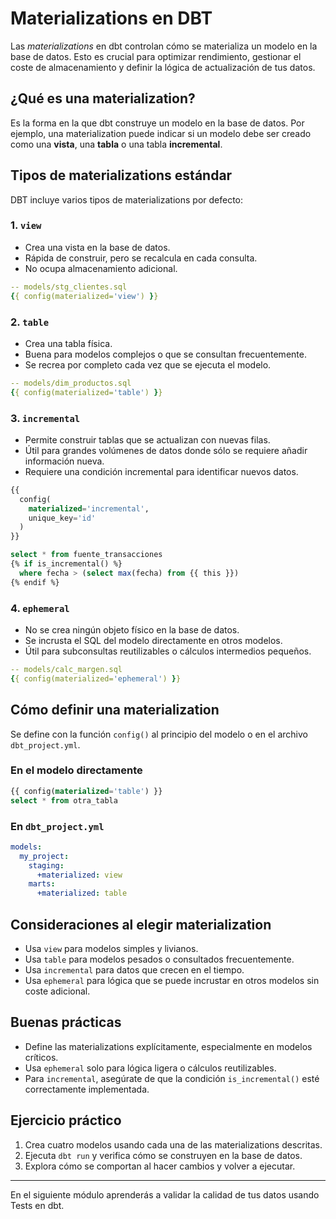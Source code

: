 # Materializations en DBT

Las *materializations* en dbt controlan cómo se materializa un modelo en la base de datos. Esto es crucial para optimizar rendimiento, gestionar el coste de almacenamiento y definir la lógica de actualización de tus datos.

## ¿Qué es una materialization?

Es la forma en la que dbt construye un modelo en la base de datos. Por ejemplo, una materialization puede indicar si un modelo debe ser creado como una **vista**, una **tabla** o una tabla **incremental**.

## Tipos de materializations estándar

DBT incluye varios tipos de materializations por defecto:

### 1. `view`

- Crea una vista en la base de datos.
- Rápida de construir, pero se recalcula en cada consulta.
- No ocupa almacenamiento adicional.

```yaml
-- models/stg_clientes.sql
{{ config(materialized='view') }}
```

### 2. `table`

- Crea una tabla física.
- Buena para modelos complejos o que se consultan frecuentemente.
- Se recrea por completo cada vez que se ejecuta el modelo.

```yaml
-- models/dim_productos.sql
{{ config(materialized='table') }}
```

### 3. `incremental`

- Permite construir tablas que se actualizan con nuevas filas.
- Útil para grandes volúmenes de datos donde sólo se requiere añadir información nueva.
- Requiere una condición incremental para identificar nuevos datos.

```sql
{{
  config(
    materialized='incremental',
    unique_key='id'
  )
}}

select * from fuente_transacciones
{% if is_incremental() %}
  where fecha > (select max(fecha) from {{ this }})
{% endif %}
```

### 4. `ephemeral`

- No se crea ningún objeto físico en la base de datos.
- Se incrusta el SQL del modelo directamente en otros modelos.
- Útil para subconsultas reutilizables o cálculos intermedios pequeños.

```yaml
-- models/calc_margen.sql
{{ config(materialized='ephemeral') }}
```

## Cómo definir una materialization

Se define con la función `config()` al principio del modelo o en el archivo `dbt_project.yml`.

### En el modelo directamente

```sql
{{ config(materialized='table') }}
select * from otra_tabla
```

### En `dbt_project.yml`

```yaml
models:
  my_project:
    staging:
      +materialized: view
    marts:
      +materialized: table
```

## Consideraciones al elegir materialization

- Usa `view` para modelos simples y livianos.
- Usa `table` para modelos pesados o consultados frecuentemente.
- Usa `incremental` para datos que crecen en el tiempo.
- Usa `ephemeral` para lógica que se puede incrustar en otros modelos sin coste adicional.

## Buenas prácticas

- Define las materializations explícitamente, especialmente en modelos críticos.
- Usa `ephemeral` solo para lógica ligera o cálculos reutilizables.
- Para `incremental`, asegúrate de que la condición `is_incremental()` esté correctamente implementada.

## Ejercicio práctico

1. Crea cuatro modelos usando cada una de las materializations descritas.
2. Ejecuta `dbt run` y verifica cómo se construyen en la base de datos.
3. Explora cómo se comportan al hacer cambios y volver a ejecutar.

---

En el siguiente módulo aprenderás a validar la calidad de tus datos usando Tests en dbt.